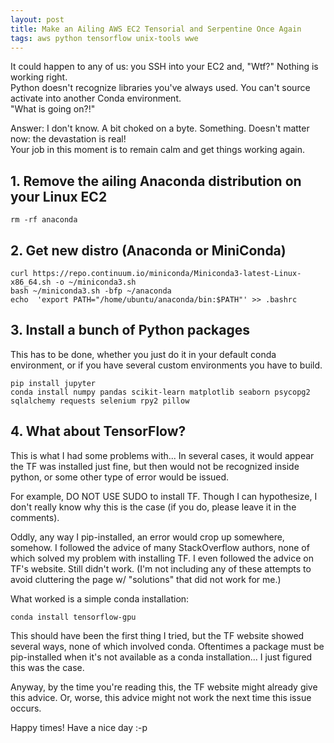 ```yaml
---
layout: post
title: Make an Ailing AWS EC2 Tensorial and Serpentine Once Again
tags: aws python tensorflow unix-tools wwe
---
```


It could happen to any of us: you SSH into your EC2 and, "Wtf?"  Nothing is working right.  
Python doesn't recognize libraries you've always used.  You can't source activate into another Conda environment.  
"What is going on?!"

Answer: I don't know. A bit choked on a byte.  Something.  Doesn't matter now: the devastation is real!  
Your job in this moment is to remain calm and get things working again.  

## 1. Remove the ailing Anaconda distribution on your Linux EC2
```
rm -rf anaconda
```
## 2. Get new distro (Anaconda or MiniConda)
```
curl https://repo.continuum.io/miniconda/Miniconda3-latest-Linux-x86_64.sh -o ~/miniconda3.sh
bash ~/miniconda3.sh -bfp ~/anaconda
echo  'export PATH="/home/ubuntu/anaconda/bin:$PATH"' >> .bashrc
```
## 3. Install a bunch of Python packages
This has to be done, whether you just do it in your default conda environment, or
if you have several custom environments you have to build.
```
pip install jupyter
conda install numpy pandas scikit-learn matplotlib seaborn psycopg2 sqlalchemy requests selenium rpy2 pillow
```

## 4. What about TensorFlow?
This is what I had some problems with... In several cases, it would appear the TF was installed just fine,
but then would not be recognized inside python, or some other type of error would be issued.

For example, DO NOT USE SUDO to install TF.  Though I can hypothesize, I don't really know why 
this is the case (if you do, please leave it in the comments).

Oddly, any way I pip-installed, an error would crop up somewhere, somehow.  I followed the advice of many
StackOverflow authors, none of which solved my problem with installing TF.  I even followed the advice
on TF's website.  Still didn't work.  (I'm not including any of these attempts to avoid cluttering the 
page w/ "solutions" that did not work for me.)  

What worked is a simple conda installation:
```
conda install tensorflow-gpu
```

This should have been the first thing I tried, but the TF website showed several ways, none of 
which involved conda.  Oftentimes a package must be pip-installed when it's not available as a
conda installation... I just figured this was the case.  

Anyway, by the time you're reading this,
the TF website might already give this advice.  Or, worse, this advice might not work the 
next time this issue occurs.  

Happy times!  Have a nice day :-p

